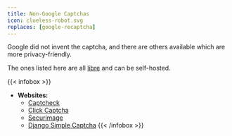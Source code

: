 ```yaml
---
title: Non-Google Captchas
icon: clueless-robot.svg
replaces: [google-recaptcha]
---
```

Google did not invent the captcha, and there are others available which are more privacy-friendly.

The ones listed here are all [libre][floss] and can be self-hosted.

{{< infobox >}}
- **Websites:**
    - [Captcheck](https://captcheck.netsyms.com/)
    - [Click Captcha](https://github.com/Lokno/click-captcha)
    - [Securimage](https://www.phpcaptcha.org/)
    - [Django Simple Captcha](https://django-simple-captcha.readthedocs.io/en/latest/)
{{< /infobox >}}

[floss]: https://web.archive.org/web/20180904102804/https://switching.social/what-is-open-source-software/
